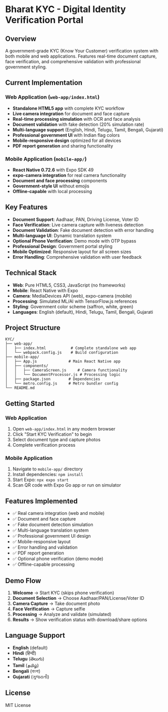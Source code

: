 # Bharat KYC - Digital Identity Verification Portal

## Overview
A government-grade KYC (Know Your Customer) verification system with both mobile and web applications. Features real-time document capture, face verification, and comprehensive validation with professional government styling.

## Current Implementation

### Web Application (`web-app/index.html`)
- **Standalone HTML5 app** with complete KYC workflow
- **Live camera integration** for document and face capture
- **Real-time processing simulation** with OCR and face analysis
- **Document validation** with fake detection (20% simulation rate)
- **Multi-language support** (English, Hindi, Telugu, Tamil, Bengali, Gujarati)
- **Professional government UI** with Indian flag colors
- **Mobile-responsive design** optimized for all devices
- **PDF report generation** and sharing functionality

### Mobile Application (`mobile-app/`)
- **React Native 0.72.6** with Expo SDK 49
- **expo-camera integration** for real camera functionality
- **Document and face processing** components
- **Government-style UI** without emojis
- **Offline-capable** with local processing

## Key Features
- **Document Support**: Aadhaar, PAN, Driving License, Voter ID
- **Face Verification**: Live camera capture with liveness detection
- **Document Validation**: Fake document detection with error handling
- **Multi-language UI**: Dynamic translation system
- **Optional Phone Verification**: Demo mode with OTP bypass
- **Professional Design**: Government portal styling
- **Mobile Optimized**: Responsive layout for all screen sizes
- **Error Handling**: Comprehensive validation with user feedback

## Technical Stack
- **Web**: Pure HTML5, CSS3, JavaScript (no frameworks)
- **Mobile**: React Native with Expo
- **Camera**: MediaDevices API (web), expo-camera (mobile)
- **Processing**: Simulated ML/AI with TensorFlow.js references
- **Styling**: Government color scheme (saffron, white, green)
- **Languages**: English (default), Hindi, Telugu, Tamil, Bengali, Gujarati

## Project Structure
```
KYC/
├── web-app/
│   ├── index.html           # Complete standalone web app
│   └── webpack.config.js    # Build configuration
├── mobile-app/
│   ├── App.js              # Main React Native app
│   ├── components/
│   │   ├── CameraScreen.js     # Camera functionality
│   │   └── DocumentProcessor.js # Processing logic
│   ├── package.json        # Dependencies
│   └── metro.config.js     # Metro bundler config
└── README.md
```

## Getting Started

### Web Application
1. Open `web-app/index.html` in any modern browser
2. Click "Start KYC Verification" to begin
3. Select document type and capture photos
4. Complete verification process

### Mobile Application
1. Navigate to `mobile-app/` directory
2. Install dependencies: `npm install`
3. Start Expo: `npx expo start`
4. Scan QR code with Expo Go app or run on simulator

## Features Implemented
- ✅ Real camera integration (web and mobile)
- ✅ Document and face capture
- ✅ Fake document detection simulation
- ✅ Multi-language translation system
- ✅ Professional government UI design
- ✅ Mobile-responsive layout
- ✅ Error handling and validation
- ✅ PDF report generation
- ✅ Optional phone verification (demo mode)
- ✅ Offline-capable processing

## Demo Flow
1. **Welcome** → Start KYC (skips phone verification)
2. **Document Selection** → Choose Aadhaar/PAN/License/Voter ID
3. **Camera Capture** → Take document photo
4. **Face Verification** → Capture selfie
5. **Processing** → Analyze and validate (simulated)
6. **Results** → Show verification status with download/share options

## Language Support
- **English** (default)
- **Hindi** (हिन्दी)
- **Telugu** (తెలుగు) 
- **Tamil** (தமிழ்)
- **Bengali** (বাংলা)
- **Gujarati** (ગુજરાતી)

## License
MIT License
